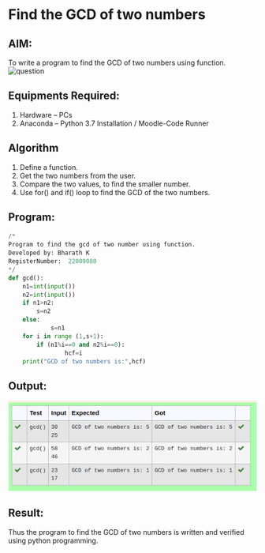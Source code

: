 # Find the GCD of two numbers

## AIM:
To write a program to find the GCD of two numbers using function.
![question](/gcd.PNG)

## Equipments Required:
1. Hardware – PCs
2. Anaconda – Python 3.7 Installation / Moodle-Code Runner

## Algorithm
1. Define a function.
2. Get the two numbers from the user.
3. Compare the two values, to find the smaller number.
4. Use for() and if() loop to find the GCD of the two numbers.

## Program:
```python
/*
Program to find the gcd of two number using function.
Developed by: Bharath K
RegisterNumber:  22009080
*/
def gcd():
    n1=int(input())
    n2=int(input())
    if n1>n2:
        s=n2
    else:
            s=n1
    for i in range (1,s+1):
        if (n1%i==0 and n2%i==0):
                hcf=i
    print("GCD of two numbers is:",hcf)
```

## Output:
![output](/Gcd%20of%202numbers.png)

## Result:
Thus the program to find the GCD of two numbers is written and verified using python programming.
